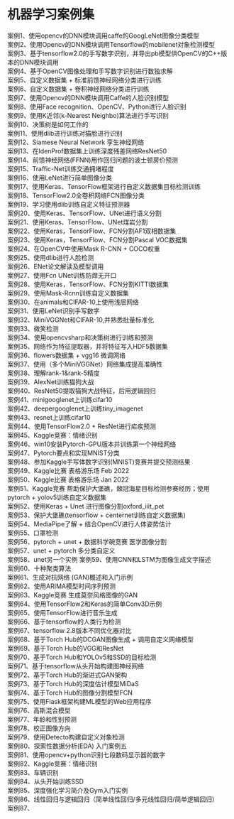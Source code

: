 # 机器学习案例集

案例1、使用opencv的DNN模块调用caffe的GoogLeNet图像分类模型  
案例2、使用Opencv的DNN模块调用Tensorflow的mobilenet对象检测模型  
案例3、基于tensorflow2.0的手写数字识别，并导出pb模型供OpenCV的C++版本的DNN模块调用  
案例4、基于OpenCV图像处理和手写数字识别进行数独求解  
案例5、自定义数据集 + 标准前馈神经网络分类进行训练  
案例6、自定义数据集 + 卷积神经网络分类进行训练  
案例7、使用Opencv的DNN模块调用Caffe的人脸识别模型  
案例8、使用Face recognition、OpenCV、Python进行人脸识别  
案例9、使用K近邻(k-Nearest Neighbo)算法进行手写识别  
案例10、决策树是如何工作的  
案例11、使用dlib进行训练对猫脸进行识别  
案例12、Siamese Neural Network 孪生神经网络  
案例13、在IdenProf数据集上训练深度残差网络ResNet50  
案例14、前馈神经网络(FFNN)用作回归问题的波士顿房价预测  
案例15、Traffic-Net训练交通拥堵程度  
案例16、使用LeNet进行简单图像分类  
案例17、使用Keras、TensorFlow框架进行自定义数据集目标检测训练  
案例18、TensorFlow2.0全卷积网络FCN图像分类  
案例19、学习使用dlib训练自定义特征预测器  
案例20、使用Keras、TensorFlow、UNet进行语义分割  
案例21、使用Keras、TensorFlow、UNet煤岩分割  
案例22、使用Keras，TensorFlow、FCN分割AF1双相数据集  
案例23、使用Keras，TensorFlow、FCN分割Pascal VOC数据集  
案例24、在OpenCV中使用Mask R-CNN + COCO权重  
案例25、使用dlib进行人脸检测  
案例26、ENet论文解读及模型调用  
案例27、使用Fcn UNet训练防焊无开口  
案例28、使用Keras，TensorFlow、FCN分割KITTI数据集  
案例29、使用Mask-Rcnn训练自定义数据集  
案例30、在animals和CIFAR-10上使用浅层网络  
案例31、使用LeNet识别手写数字  
案例32、MiniVGGNet和CIFAR-10,并熟悉批量标准化  
案例33、微笑检测  
案例34、使用opencvsharp和决策树进行训练和预测  
案例35、网络作为特征提取器，并将特征写入HDF5数据集  
案例36、flowers数据集 + vgg16 微调网络  
案例37、使用（多个MiniVGGNet）网络集成提高准确性  
案例38、理解rank-1&rank-5精度  
案例39、AlexNet训练猫狗大战  
案例40、ResNet50提取猫狗大战特征，后用逻辑回归  
案例41、minigooglenet上训练cifar10  
案例42、deepergooglenet上训练tiny_imagenet  
案例43、resnet上训练cifar10  
案例44、使用TensorFlow2.0 + ResNet进行疟疾预测  
案例45、Kaggle竞赛：情绪识别  
案例46、win10安装Pytorch-GPU版本并训练第一个神经网络  
案例47、Pytorch要点和实现MNIST分类  
案例48、参加Kaggle手写体数字识别(MNIST)竞赛并提交预测结果  
案例49、Kaggle比赛 表格游乐场 Feb 2022  
案例50、Kaggle比赛 表格游乐场 Jan 2022  
案例51、Kaggle竞赛 帮助保护大堡礁，棘冠海星目标检测参赛经历；使用pytorch + yolov5训练自定义数据集  
案例52、使用Keras + Unet 进行图像分割oxford_iiit_pet  
案例53、保护大堡礁(tensorflow + centernet训练自定义数据集)  
案例54、MediaPipe了解 + 结合OpenCV进行人体姿势估计  
案例55、口罩检测  
案例56、pytorch + unet + 数据科学碗竞赛 医学图像分割  
案例57、unet + pytorch 多分类自定义  
案例58、unet另一个实例 
案例59、使用CNN和LSTM为图像生成文字描述  
案例60、十种聚类算法  
案例61、生成对抗网络 (GAN)概述和入门示例  
案例62、使用ARIMA模型时间序列预测  
案例63、Kaggle竞赛 生成莫奈风格图像的GAN  
案例64、使用TensorFlow2和Keras的简单Conv3D示例  
案例65、使用TensorFlow进行音乐生成  
案例66、基于tensorflow的人类行为检测  
案例67、tensorflow 2.8版本不同优化器对比  
案例68、基于Torch Hub的DCGAN图像生成 + 调用自定义网络模型  
案例69、基于Torch Hub的VGG和ResNet  
案例70、基于Torch Hub和YOLOv5和SSD的目标检测  
案例71、基于tensorflow从头开始构建图神经网络  
案例72、基于Torch Hub的渐进式GAN架构  
案例73、基于Torch Hub的深度估计模型MiDaS  
案例74、基于Torch Hub的图像分割模型FCN  
案例75、使用Flask框架构建ML模型的Web应用程序  
案例76、高斯混合模型  
案例77、年龄和性别预测  
案例78、校正图像方向  
案例79、使用Detecto构建自定义对象检测  
案例80、探索性数据分析(EDA) 入门案例五  
案例81、使用opencv+python识别七段数码显示器的数字  
案例82、Kaggle竞赛：情绪识别  
案例83、车辆识别  
案例84、从头开始训练SSD  
案例85、深度强化学习简介及Gym入门实例  
案例86、线性回归与逻辑回归（简单线性回归/多元线性回归/简单逻辑回归）  
案例87、